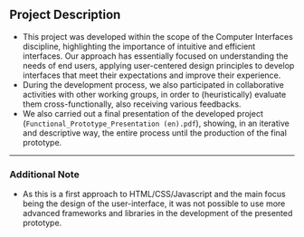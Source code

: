 ## Project Description
- This project was developed within the scope of the Computer Interfaces discipline, highlighting the importance of intuitive and efficient interfaces. Our approach has essentially focused on understanding the needs of end users, applying user-centered design principles to develop interfaces that meet their expectations and improve their experience.
- During the development process, we also participated in collaborative activities with other working groups, in order to (heuristically) evaluate them cross-functionally, also receiving various feedbacks.
- We also carried out a final presentation of the developed project (`Functional_Prototype_Presentation (en).pdf`), showing, in an iterative and descriptive way, the entire process until the production of the final prototype.

---

### Additional Note
- As this is a first approach to HTML/CSS/Javascript and the main focus being the design of the user-interface, it was not possible to use more advanced frameworks and libraries in the development of the presented prototype.





